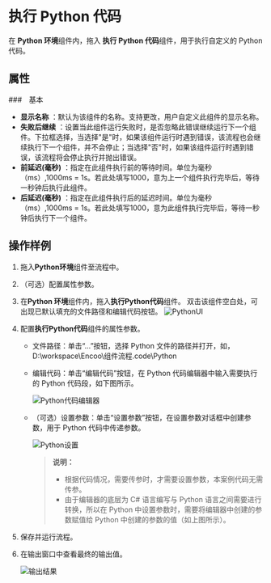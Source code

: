 # 执行 Python 代码
在 **Python 环境**组件内，拖入 **执行 Python 代码**组件，用于执行自定义的 Python 代码。

## 属性

###　基本
- **显示名称** ：默认为该组件的名称。支持更改，用户自定义此组件的显示名称。
- **失败后继续** ：设置当此组件运行失败时，是否忽略此错误继续运行下一个组件。下拉框选择，当选择"是"时，如果该组件运行时遇到错误，该流程也会继续执行下一个组件，并不会停止；当选择"否"时，如果该组件运行时遇到错误，该流程将会停止执行并抛出错误。
- **前延迟(毫秒)** ：指定在此组件执行前的等待时间。单位为毫秒（ms）,1000ms = 1s。若此处填写1000，意为上一个组件执行完毕后，等待一秒钟后执行此组件。
- **后延迟(毫秒)** ：指定在此组件执行后的延迟时间。单位为毫秒（ms）,1000ms = 1s。若此处填写1000，意为此组件执行完毕后，等待一秒钟后执行下一个组件。

## 操作样例

1. 拖入**Python环境**组件至流程中。
2. （可选）配置属性参数。
3. 在**Python 环境**组件内，拖入**执行Python代码**组件。
双击该组件空白处，可出现已默认填充的文件路径和编辑代码按钮。
![PythonUI](https://docimages.blob.core.chinacloudapi.cn/images/Activities/pythonexcute20201211.png)

4. 配置**执行Python代码**组件的属性参数。
   - 文件路径：单击“…”按钮，选择 Python 文件的路径并打开，如，D:\workspace\Encoo\组件流程\.code\Python
   -  编辑代码：单击“编辑代码”按钮，在 Python 代码编辑器中输入需要执行的 Python 代码段，如下图所示。
  
      ![Python代码编辑器](https://docimages.blob.core.chinacloudapi.cn/images/Activities/codeedit20201217.png)
  


   - （可选）设置参数：单击“设置参数”按钮，在设置参数对话框中创建参数，用于 Python 代码中传递参数。
   
     ![Python设置](https://docimages.blob.core.chinacloudapi.cn/images/Activities/pythonargument20201211.png)   


     >**说明：**
     >
     > - 根据代码情况，需要传参时，才需要设置参数，本案例代码无需传参。
     > - 由于编辑器的底层为 C# 语言编写与 Python 语言之间需要进行转换，所以在 Python 中设置参数时，需要将编辑器中创建的参数赋值给 Python 中创建的参数的值（如上图所示）。

5. 保存并运行流程。
6. 在输出窗口中查看最终的输出值。

   ![输出结果](https://docimages.blob.core.chinacloudapi.cn/images/Activities/outputpython20201217.png)     